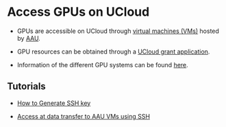 # Access GPUs on UCloud

- GPUs are accessible on UCloud through [virtual machines (VMs)](https://cloud.sdu.dk/app/applications/search?q=Virtual%20Machines) hosted by [AAU](https://cloud.sdu.dk/app/providers/detailed/aau). 

- GPU resources can  be obtained through a [UCloud grant application](/HPC_Facilities/GrantApp/).

- Information of the different GPU systems can be found [here](/HPC_Facilities/MachineType/).
## Tutorials

- [How to Generate SSH key](/Tutorials/VMs/shh/)

- [Access at data transfer to AAU VMs using SSH](/Tutorials/VMs/connectVM/)